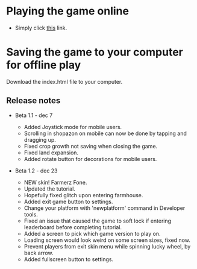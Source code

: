 # Playing the game online
* Simply click [this](https://michago6.github.io/farm_sim/) link.

# Saving the game to your computer for offline play
Download the index.html file to your computer.

## Release notes
* Beta 1.1 - dec 7
  * Added Joystick mode for mobile users.
  * Scrolling in shopazon on mobile can now be done by tapping and dragging up.
  * Fixed crop growth not saving when closing the game.
  * Fixed land expansion.
  * Added rotate button for decorations for mobile users.

* Beta 1.2 - dec 23
  * NEW skin! Farmerz Fone.
  * Updated the tutorial.
  * Hopefully fixed glitch upon entering farmhouse.
  * Added exit game button to settings.
  * Change your platform with 'newplatform' command in Developer tools.
  * Fixed an issue that caused the game to soft lock if entering leaderboard before completing tutorial.
  * Added a screen to pick which game version to play on. 
  * Loading screen would look weird on some screen sizes, fixed now.
  * Prevent players from exit skin menu while spinning lucky wheel, by back arrow.
  * Added fullscreen button to settings.
